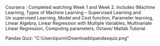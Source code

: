 Coursera : Completed watching Week 1 and Week 2. 
           Includes (Machine Learning, Types of Machine Learning – Supervised Learning and  
           Un supervised Learning, Model and Cost function, Parameter learning, Linear
           Algebra, Linear Regression with Multiple Variables, Multivariate Linear Regression, 
           Computing parameters, Octave/ Matlab Tutorial.
           
           
Pandas Quiz: "C:\Users\purni\Downloads\pandasquiz.png"

